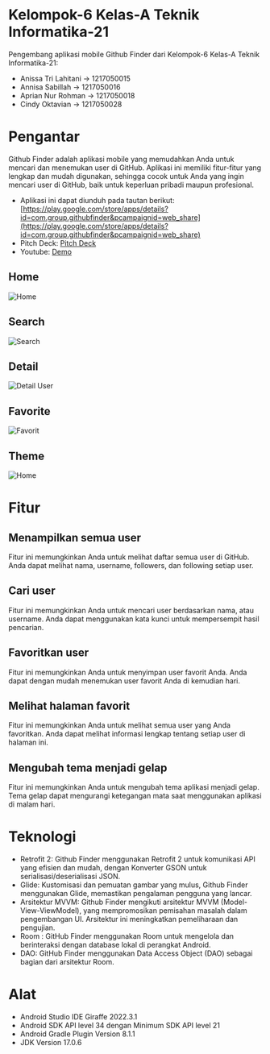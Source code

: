 # Kelompok-6 Kelas-A Teknik Informatika-21

Pengembang aplikasi mobile Github Finder dari Kelompok-6 Kelas-A Teknik Informatika-21:
- Anissa Tri Lahitani -> 1217050015
- Annisa Sabillah -> 1217050016
- Aprian Nur Rohman -> 1217050018
- Cindy Oktavian -> 1217050028

# Pengantar

Github Finder adalah aplikasi mobile yang memudahkan Anda untuk mencari dan menemukan user di GitHub. Aplikasi ini memiliki fitur-fitur yang lengkap dan mudah digunakan, sehingga cocok untuk Anda yang ingin mencari user di GitHub, baik untuk keperluan pribadi maupun profesional.

- Aplikasi ini dapat diunduh pada tautan berikut: [https://play.google.com/store/apps/details?id=com.group.githubfinder&pcampaignid=web_share](https://play.google.com/store/apps/details?id=com.group.githubfinder&pcampaignid=web_share)
- Pitch Deck: [Pitch Deck](https://drive.google.com/drive/u/1/folders/1PzooccJfiXgk_E0ohUE6EqfFI2tX28r7)
- Youtube: [Demo](https://youtu.be/mwdCaC8QY8E)

## Home
![Home](screenshoot-apk/gf-home.jpeg)

## Search
![Search](screenshoot-apk/gf-search.jpeg)

## Detail
 ![Detail User ](screenshoot-apk/gf-detail.jpeg)

## Favorite
![Favorit](screenshoot-apk/gf-favorite.jpeg)

## Theme
![Home](screenshoot-apk/gf-theme.jpeg)

# Fitur

## Menampilkan semua user
Fitur ini memungkinkan Anda untuk melihat daftar semua user di GitHub. Anda dapat melihat nama, username, followers, dan following setiap user.

## Cari user
Fitur ini memungkinkan Anda untuk mencari user berdasarkan nama, atau username. Anda dapat menggunakan kata kunci untuk mempersempit hasil pencarian.

## Favoritkan user
Fitur ini memungkinkan Anda untuk menyimpan user favorit Anda. Anda dapat dengan mudah menemukan user favorit Anda di kemudian hari.

## Melihat halaman favorit
Fitur ini memungkinkan Anda untuk melihat semua user yang Anda favoritkan. Anda dapat melihat informasi lengkap tentang setiap user di halaman ini.

## Mengubah tema menjadi gelap
Fitur ini memungkinkan Anda untuk mengubah tema aplikasi menjadi gelap. Tema gelap dapat mengurangi ketegangan mata saat menggunakan aplikasi di malam hari.

# Teknologi

- Retrofit 2: Github Finder menggunakan Retrofit 2 untuk komunikasi API yang efisien dan mudah, dengan Konverter GSON untuk serialisasi/deserialisasi JSON.
- Glide: Kustomisasi dan pemuatan gambar yang mulus, Github Finder menggunakan Glide, memastikan pengalaman pengguna yang lancar.
- Arsitektur MVVM: Github Finder mengikuti arsitektur MVVM (Model-View-ViewModel), yang mempromosikan pemisahan masalah dalam pengembangan UI. Arsitektur ini meningkatkan pemeliharaan dan pengujian.
- Room : GitHub Finder menggunakan Room untuk mengelola dan berinteraksi dengan database lokal di perangkat Android.
- DAO: GitHub Finder menggunakan Data Access Object (DAO) sebagai bagian dari arsitektur Room.

# Alat

- Android Studio IDE Giraffe 2022.3.1
- Android SDK API level 34 dengan Minimum SDK API level 21
- Android Gradle Plugin Version 8.1.1
- JDK Version 17.0.6

